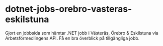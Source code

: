 # dotnet-jobs-orebro-vasteras-eskilstuna
Gjort en jobbsida som hämtar .NET jobb i Västerås, Örebro &amp; Eskilstuna via Arbetsförmedlingens API. Få en bra överblick på tillgängliga jobb.
